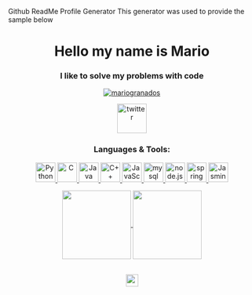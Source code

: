 Github ReadMe Profile Generator
This generator was used to provide the sample below

<!--I was too lazy to code the copy to clipboard function so just copy and paste this onto
your readme file-->
<!--If you are using this generator you agree to not deleting the last comment on file-->
<!--it is to give me credit for making this generator-->
<!--you can delete the lines about this-->

<!--section greeting-->
<h1 align="center">Hello my name is Mario</h1>
<h3 align="center">I like to solve my problems with code</h3>
<!--section greeting ends-->

<!--trophies-->
<p align="center"> <a href="https://github.com/ryo-ma/github-profile-trophy"><img src="https://github-profile-trophy.vercel.app/?username=mariogranados" alt="mariogranados" /></a> </p>
<!--trophies end-->

<!--social media bgins-->
<div align="center">
<a href="https://www.twitter.com/" target="_blank" rel="noreferrer">
        <img src="https://upload.wikimedia.org/wikipedia/sco/thumb/9/9f/Twitter_bird_logo_2012.svg/1200px-Twitter_bird_logo_2012.svg.png"
             alt="twitter" width="60" height="60"/></a>
</div>

<!--socialMediaEnds-->

<!--section-->

<h3 align="center">Languages & Tools:</h3>
<div align="center">
<!--here are the imports-->
<a href="Python" target="_blank" rel="noreferrer">
        <img src="https://upload.wikimedia.org/wikipedia/commons/thumb/c/c3/Python-logo-notext.svg/220px-Python-logo-notext.svg.png?20100317150552"
             alt="Python" width="40" height="40"/> </a><a href="C" target="_blank" rel="noreferrer">
        <img src="https://upload.wikimedia.org/wikipedia/commons/1/19/C_Logo.png"
             alt="C" width="40" height="40"/> </a><a href="Java" target="_blank" rel="noreferrer">
        <img src="https://spng.pngfind.com/pngs/s/74-744402_java-logo-png-transparent-svg-vector-freebie-supply.png"
             alt="Java" width="40" height="40"/> </a><a href="C++" target="_blank" rel="noreferrer">
        <img src="https://i.pinimg.com/736x/a2/dc/32/a2dc3249364449a49f01a6275d277b8c.jpg"
             alt="C++" width="40" height="40"/> </a><a href="JavaScript" target="_blank" rel="noreferrer">
        <img src="https://upload.wikimedia.org/wikipedia/commons/thumb/d/d4/Javascript-shield.svg/1200px-Javascript-shield.svg.png"
             alt="JavaScript" width="40" height="40"/> </a><a href="mysql" target="_blank" rel="noreferrer">
        <img src="https://download.logo.wine/logo/MySQL/MySQL-Logo.wine.png"
             alt="mysql" width="40" height="40"/> </a><a href="node.js" target="_blank" rel="noreferrer">
        <img src="https://upload.wikimedia.org/wikipedia/commons/thumb/4/44/Spring_Framework_Logo_2018.svg/800px-Spring_Framework_Logo_2018.svg.png"
             alt="node.js" width="40" height="40"/> </a><a href="spring" target="_blank" rel="noreferrer">
        <img src="https://upload.wikimedia.org/wikipedia/commons/6/64/Expressjs.png"
             alt="spring" width="40" height="40"/> </a><a href="Jasmine" target="_blank" rel="noreferrer">
        <img src="https://seeklogo.com/images/K/karma-logo-B204C2D2E3-seeklogo.com.png"
             alt="Jasmine" width="40" height="40"/> </a>
<!--here are imports-->
<!--end section-->


<!--you get the idea-->

<p align="center">
<a href="https://github.com/mariogranados">
  <img height="140em" align="center" src="https://github-readme-stats.vercel.app/api/top-langs/?username=mariogranados&layout=compact&theme=dark&langs_count=10" />
</a>
<a href="https://github.com/mariogranados">
  <img height="140em" align="center" src="https://github-readme-stats.vercel.app/api?username=mariogranados&theme=dark&layout=compact&repo=convoychat&hide=stars,prs&custom_title=My GitHub Stats" />
</a>
</p><br>

<div align="center">
<img height="25em" src="https://komarev.com/ghpvc/?username=mariogranados" />
</div>
<!--ends here-->

<!--
do not delete this line
blah blah blah blah blah
do not delete the line above!
-->
